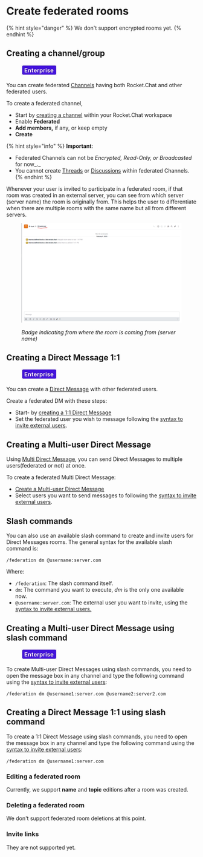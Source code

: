 # Create federated rooms

{% hint style="danger" %}
We don't support encrypted rooms yet.
{% endhint %}

## Creating a channel/group

<figure><img src="../../../../../../.gitbook/assets/2021-06-10_22-31-38 (3) (3) (3) (3) (3) (3) (3) (3) (3) (2) (3) (1) (1) (1) (1) (2) (1) (2) (1).jpg" alt=""><figcaption></figcaption></figure>

You can create federated [Channels](../../../../../user-guides/rooms/channels/) having both Rocket.Chat and other federated users.

To create a federated channel,

* Start by [creating a channel](../../../../../user-guides/rooms/channels/create-a-new-channel.md) within your Rocket.Chat workspace
* Enable **Federated**
* **Add members,** if any, or keep empty
* **Create**

{% hint style="info" %}
**Important**:&#x20;

* Federated Channels can not be _Encrypted, Read-Only, or Broadcasted_ for now_._
* You cannot create [Threads](../../../../../user-guides/rooms/threads/) or [Discussions](../../../../../user-guides/rooms/discussions/) within federated Channels.
{% endhint %}

Whenever your user is invited to participate in a federated room, if that room was created in an external server, you can see from which server (server name) the room is originally from. This helps the user to differentiate when there are multiple rooms with the same name but all from different servers.

<figure><img src="../../../../../../.gitbook/assets/image (1239).png" alt=""><figcaption><p><em>Badge indicating from where the room is coming from (server name)</em></p></figcaption></figure>

## Creating a Direct Message 1:1

<figure><img src="../../../../../../.gitbook/assets/2021-06-10_22-31-38 (3) (3) (3) (3) (3) (3) (3) (3) (3) (2) (3) (1) (1) (1) (1) (2) (1) (2) (1).jpg" alt=""><figcaption></figcaption></figure>

You can create a [Direct Message](../../../../../user-guides/rooms/direct-messages/) with other federated users.

Create a federated DM with these steps:

* Start- by [creating a 1:1 Direct Message](../../../../../user-guides/rooms/direct-messages/create-a-new-direct-message.md)&#x20;
* Set the federated user you wish to message following the [syntax to invite external users](invite-external-users-to-your-rocket.chat-server.md#invite-external-users-syntax).

## Creating a Multi-user Direct Message

Using [Multi Direct Message](broken-reference), you can send Direct Messages to multiple users(federated or not) at once.

To create a federated Multi Direct Message:

* [Create a Multi-user Direct Message](broken-reference)&#x20;
* Select users you want to send messages to following the [syntax to invite external users](invite-external-users-to-your-rocket.chat-server.md#invite-external-users-syntax).

## Slash commands

You can also use an available slash command to create and invite users for Direct Messages rooms. The general syntax for the available slash command is:

```
/federation dm @username:server.com
```

Where:

* `/federation`: The slash command itself.
* `dm`: The command you want to execute, _dm_ is the only one available now.
* `@username:server.com`: The external user you want to invite, using the [syntax to invite external users.](invite-external-users-to-your-rocket.chat-server.md#invite-external-users-syntax)

## Creating a Multi-user Direct Message using slash command

<figure><img src="../../../../../../.gitbook/assets/2021-06-10_22-31-38 (3) (3) (3) (3) (3) (3) (3) (3) (3) (2) (3) (1) (1) (1) (1) (2) (1) (2) (1).jpg" alt=""><figcaption></figcaption></figure>

To create Multi-user Direct Messages using slash commands, you need to open the message box in any channel and type the following command using the [syntax to invite external users](invite-external-users-to-your-rocket.chat-server.md#invite-external-users-syntax):

```
/federation dm @username1:server.com @username2:server2.com
```

## Creating a Direct Message 1:1 using slash command

To create a 1:1 Direct Message using slash commands, you need to open the message box in any channel and type the following command using the [syntax to invite external users](invite-external-users-to-your-rocket.chat-server.md#invite-external-users-syntax):

```
/federation dm @username1:server.com
```

### Editing a federated room

Currently, we support **name** and **topic** editions after a room was created.

### Deleting a federated room

We don't support federated room deletions at this point.

### Invite links

They are not supported yet.
